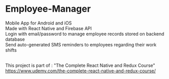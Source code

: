 # Employee-Manager

Mobile App for Android and iOS<br/>
Made with React Native and Firebase API<br/>
Login with email/password to manage employee records stored on backend database<br/>
Send auto-generated SMS reminders to employees regarding their work shifts<br/><br/>

This project is part of : "The Complete React Native and Redux Course"<br/>
https://www.udemy.com/the-complete-react-native-and-redux-course/
